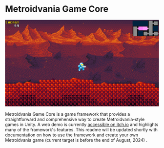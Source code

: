 # Metroidvania Game Core

![alt text](https://github.com/Liam5650/Metroidvania-Game-Core/blob/main/DemoImage.jpg)

Metroidvania Game Core is a game framework that provides a straightforward and comprehensive way to create Metroidvania-style games in Unity. A web demo is currently [accessible on itch.io](https://liam5650.itch.io/metroidvania-demo) and highlights many of the framework's features. This readme will be updated shortly with documentation on how to use the framework and create your own Metroidvania game (current target is before the end of August, 2024) .
